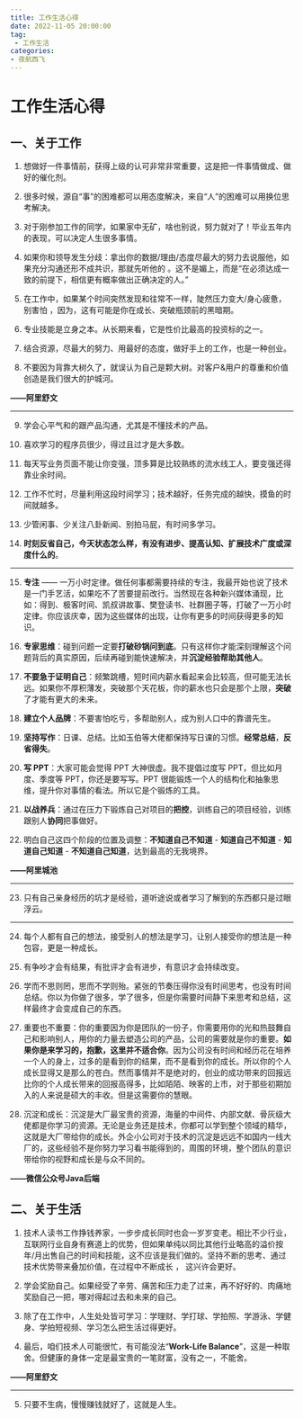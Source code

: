 ```yaml
---
title: 工作生活心得
date: 2022-11-05 20:00:00
tag:
 - 工作生活
categories:
- 夜航西飞
---
```

# 工作生活心得
## 一、关于工作
1. 想做好一件事情前，获得上级的认可非常非常重要，这是把一件事情做成、做好的催化剂。

2. 很多时候，源自“事”的困难都可以用态度解决，来自“人”的困难可以用换位思考解决。

3. 对于刚参加工作的同学，如果家中无矿，啥也别说，努力就对了！毕业五年内的表现，可以决定人生很多事情。

4. 如果你和领导发生分歧：拿出你的数据/理由/态度尽最大的努力去说服他，如果充分沟通还形不成共识，那就先听他的 。这不是媚上，而是“在必须达成一致的前提下，相信更有概率做出正确决定的人。”

5. 在工作中，如果某个时间突然发现和往常不一样，陡然压力变大/身心疲惫，别害怕 ，因为，这有可能是你在成长、突破瓶颈前的黑暗期。

6. 专业技能是立身之本。从长期来看，它是性价比最高的投资标的之一。

7. 结合资源，尽最大的努力、用最好的态度，做好手上的工作，也是一种创业。

8. 不要因为背靠大树久了，就误认为自己是颗大树。对客户&用户的尊重和价值创造是我们很大的护城河。

**——阿里舒文**

---

9. 学会心平气和的跟产品沟通，尤其是不懂技术的产品。

10. 喜欢学习的程序员很少，得过且过才是大多数。

11. 每天写业务页面不能让你变强，顶多算是比较熟练的流水线工人，要变强还得靠业余时间。

12. 工作不忙时，尽量利用这段时间学习；技术越好，任务完成的越快，摸鱼的时间就越多。

13. 少管闲事、少关注八卦新闻、别拍马屁，有时间多学习。

14. **时刻反省自己，今天状态怎么样，有没有进步、提高认知、扩展技术广度或深度什么的**。

---

15. **专注** —— 一万小时定律。做任何事都需要持续的专注，我最开始也说了技术是一门手艺活，如果吃不了苦要提前改行。当然现在各种新兴媒体涌现，比如：得到、极客时间、凯叔讲故事、樊登读书、社群圈子等，打破了一万小时定律。你应该庆幸，因为这些媒体的出现，让你有更多的时间获得更多的知识。

16. **专家思维**：碰到问题一定要**打破砂锅问到底**。只有这样你才能深刻理解这个问题背后的真实原因，后续再碰到能快速解决，并**沉淀经验帮助其他人**。

17. **不要急于证明自己**：频繁跳槽，短时间内薪水看起来会比较高，但可能无法长远。如果你不厚积薄发，突破那个天花板，你的薪水也只会是那个上限，**突破**了才能有更大的未来。

18. **建立个人品牌**：不要害怕吃亏，多帮助别人，成为别人口中的靠谱先生。

19. **坚持写作**：日课、总结。比如玉伯等大佬都保持写日课的习惯。**经常总结**，**反省得失**。

20. **写 PPT**：大家可能会觉得 PPT 大神很虚。我不提倡过度写 PPT，但比如月度、季度等 PPT，你还是要写写。PPT 很能锻炼一个人的结构化和抽象思维，提升你对事情的看法。所以它是个锻炼的工具。

21. **以战养兵**：通过在压力下锻炼自己对项目的**把控**，训练自己的项目经验，训练跟别人**协同**把事做好。

22. 明白自己这四个阶段的位置及调整：**不知道自己不知道** - **知道自己不知道** - **知道自己知道** - **不知道自己知道**，达到最高的无我境界。

**——阿里城池**

---

23. 只有自己亲身经历的坑才是经验，道听途说或者学习了解到的东西都只是过眼浮云。

---

24. 每个人都有自己的想法，接受别人的想法是学习，让别人接受你的想法是一种包容，更是一种成长。

25. 有争吵才会有结果，有批评才会有进步，有意识才会持续改变。

26. 学而不思则罔，思而不学则殆。紧张的节奏压得你没有时间思考，也没有时间总结。你以为你做了很多，学了很多，但是你需要时间静下来思考和总结，这样最终才会变成自己的东西。

27. 重要也不重要：你的重要因为你是团队的一份子，你需要用你的光和热鼓舞自己和影响别人，用你的力量去塑造公司的产品，公司的需要就是你的重要。**如果你是来学习的，抱歉，这里并不适合你**。因为公司没有时间和经历花在培养一个人的身上，过多的是看到你的结果，而不是看到你的成长。所以你的个人成长显得又是那么的苍白。然而事情并不是绝对的，创业的成功带来的回报远比你的个人成长带来的回报高得多，比如陌陌、映客的上市，对于那些初期加入的人来说是硕大的丰收。但是这需要你的慧眼。

28. 沉淀和成长：沉淀是大厂最宝贵的资源，海量的中间件、内部文献、骨灰级大佬都是你学习的资源。无论是业务还是技术，你都可以学到整个领域的精华，这就是大厂带给你的成长。外企小公司对于技术的沉淀是远远不如国内一线大厂的，这些经验不是你努力学习看书能得到的，周围的环境，整个团队的意识带给你的视野和成长是与众不同的。

**——微信公众号Java后端**

## 二、关于生活

1. 技术人读书工作挣钱养家，一步步成长同时也会一岁岁变老。相比不少行业，互联网行业自身有赛道上的优势，但如果单纯以同比其他行业略高的溢价按年/月出售自己的时间和技能，这不应该是我们做的。坚持不断的思考、通过技术优势带来叠加价值，在过程中不断成长 ， 这兴许会更好。

2. 学会奖励自己。如果经受了辛劳、痛苦和压力走了过来，再不好好的、肉痛地奖励自己一把，哪对得起过去和未来的自己。

3. 除了在工作中，人生处处皆可学习：学理财、学打球、学拍照、学游泳、学健身、学拍短视频、学习怎么把生活过得更好。

4. 最后，咱们技术人可能很忙，有可能没法“**Work-Life Balance**”，这是一种取舍。但健康的身体一定是最宝贵的一笔财富，没有之一，不能舍。

**——阿里舒文**

---

5. 只要不生病，慢慢赚钱就好了，这就是人生。
